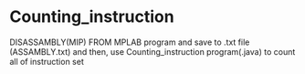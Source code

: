 # Counting_instruction

DISASSAMBLY(MIP) FROM MPLAB program and save to .txt file (ASSAMBLY.txt) 
and then, use Counting_instruction program(.java) to count all of instruction set
